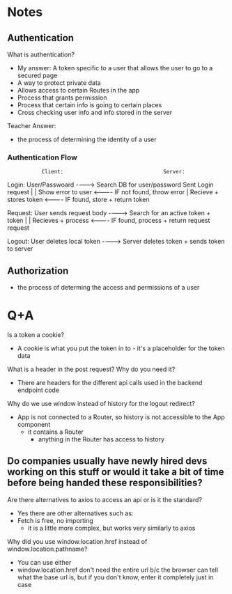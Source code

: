 # Notes
## Authentication
What is authentication?
- My answer: A token specific to a user that allows the user to go to a secured page
- A way to protect private data
- Allows access to certain Routes in the app
- Process that grants permission
- Process that certain info is going to certain places
- Cross checking user info and info stored in the server

Teacher Answer: 
- the process of determining the identity of a user

### Authentication Flow
               Client:                                Server:
Login:      User/Passwoard             ---->    Search DB for user/password
            Sent Login request                           |
                                                         |
            Show error to user         <----    IF not found, throw error
                                                         |
            Recieve + stores token     <----    IF found, store + return token


Request:    User sends request body    ---->    Search for an active token
            + token                                      |
                                                         |
            Recieves + process         <----    IF found, process + return request
            request                          


Logout:     User deletes local token   ---->    Server deletes token
            + sends token to server 


## Authorization
- the process of determing the access and permissions of a user


# Q+A
Is a token a cookie?
- A cookie is what you put the token in to - it's a placeholder for the token data

What is a header in the post request? Why do you need it?
- There are headers for the different api calls used in the backend endpoint code

Why do we use window instead of history for the logout redirect?
- App is not connected to a Router, so history is not accessible to the App component
   - it contains a Router
      - anything in the Router has access to history

Do companies usually have newly hired devs working on this stuff or would it take a bit of time before being handed these responsibilities?
- 

Are there alternatives to axios to access an api or is it the standard?
- Yes there are other alternatives such as:
- Fetch is free, no importing 
   - it is a little more complex, but works very similarly to axios

Why did you use window.location.href instead of window.location.pathname?
- You can use either
- window.location.href don't need the entire url b/c the browser can tell what the base url is, but if you don't know, enter it completely just in case
